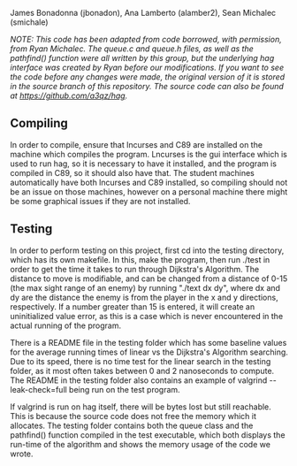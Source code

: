 James Bonadonna (jbonadon), Ana Lamberto (alamber2), Sean Michalec (smichale)

*NOTE: This code has been adapted from code borrowed, with permission, from Ryan Michalec. The queue.c and queue.h files, as well as the pathfind() function were all written by this group, but the underlying hag interface was created by Ryan before our modifications. If you want to see the code before any changes were made, the original version of it is stored in the source branch of this repository. The source code can also be found at https://github.com/a3qz/hag.*


Compiling
----------

In order to compile, ensure that lncurses and C89 are installed on the machine which compiles the program. Lncurses is the gui interface which is used to run hag, so it is necessary to have it installed, and the program is compiled in C89, so it should also have that. The student machines automatically have both lncurses and C89 installed, so compiling should not be an issue on those machines, however on a personal machine there might be some graphical issues if they are not installed.


Testing
--------

In order to perform testing on this project, first cd into the testing directory, which has its own makefile. In this, make the program, then run ./test in order to get the time it takes to run through Dijkstra's Algorithm. The distance to move is modifiable, and can be changed from a distance of 0-15 (the max sight range of an enemy) by running "./text dx dy", where dx and dy are the distance the enemy is from the player in the x and y directions, respectively. If a number greater than 15 is entered, it will create an uninitialized value error, as this is a case which is never encountered in the actual running of the program. 

There is a README file in the testing folder which has some baseline values for the average running times of linear vs the Dijkstra's Algorithm searching. Due to its speed, there is no time test for the linear search in the testing folder, as it most often takes between 0 and 2 nanoseconds to compute. The README in the testing folder also contains an example of valgrind --leak-check=full being run on the test program. 

If valgrind is run on hag itself, there will be bytes lost but still reachable. This is because the source code does not free the memory which it allocates. The testing folder contains both the queue class and the pathfind() function compiled in the test executable, which both displays the run-time of the algorithm and shows the memory usage of the code we wrote.
